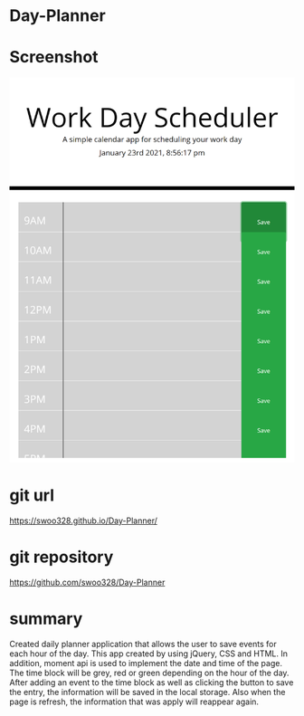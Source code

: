 # Day-Planner

# Screenshot
![](assets/images/screenshot.png)
# git url
https://swoo328.github.io/Day-Planner/

# git repository 
https://github.com/swoo328/Day-Planner

# summary
Created daily planner application that allows the user to save events for each
hour of the day. This app created by using jQuery, CSS and HTML. In addition, 
moment api is used to implement the date and time of the page. The time block 
will be grey, red or green depending on the hour of the day. After adding an event
to the time block as well as clicking the button to save the entry, the information will be saved in the local storage. Also when the page is refresh, the information that was apply will reappear again.
